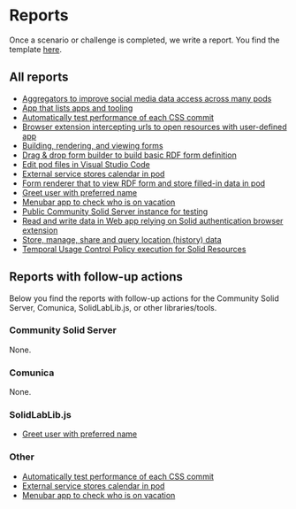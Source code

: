 # Reports

Once a scenario or challenge is completed, we write a report.
You find the template [here](template.md).

## All reports

- [Aggregators to improve social media data access across many pods](./aggregators-to-improve-social-media-data-access-across-many-pods.md)
- [App that lists apps and tooling](./app-that-lists-apps-and-tooling.md)
- [Automatically test performance of each CSS commit](./automatically-test-performance-of-each-css-commit.md)
- [Browser extension intercepting urls to open resources with user-defined app](./browser-extension-intercepting-urls-to-open-resources-with-user-defined-app.md)
- [Building, rendering, and viewing forms](./building-rendering-viewing-forms.md)
- [Drag & drop form builder to build basic RDF form definition](./drag-drop-form-builder-to-build-basic-rdf-form-definition.md)
- [Edit pod files in Visual Studio Code](./edit-pod-files-in-vs-code.md)
- [External service stores calendar in pod](./external-service-stores-calendar-in-pod.md)
- [Form renderer that to view RDF form and store filled-in data in pod](./form-renderer-to-view-form-store-data.md)
- [Greet user with preferred name](./greet-user-with-their-preferred-name.md)
- [Menubar app to check who is on vacation](./menubar-app-to-check-who-is-on-vacation.md)
- [Public Community Solid Server instance for testing](./public-css-instance-for-testing.md)
- [Read and write data in Web app relying on Solid authentication browser extension](./read-and-write-data-in-web-app-relying-on-solid-authentication-browser-extension.md)
- [Store, manage, share and query location (history) data](./store-manage-share-and-query-location-history-data.md)
- [Temporal Usage Control Policy execution for Solid Resources](./temporal-usage-control-policy-eexecution-for-solid-resources.md)

## Reports with follow-up actions

Below you find the reports with follow-up actions for
the Community Solid Server, Comunica, SolidLabLib.js, or other libraries/tools.

### Community Solid Server

None.

### Comunica

None.

### SolidLabLib.js

- [Greet user with preferred name](./greet-user-with-their-preferred-name.md)

### Other

- [Automatically test performance of each CSS commit](./automatically-test-performance-of-each-css-commit.md)
- [External service stores calendar in pod](./external-service-stores-calendar-in-pod.md)
- [Menubar app to check who is on vacation](./menubar-app-to-check-who-is-on-vacation.md)
